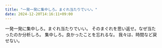 ```yaml
---
title: "一発一発に集中しろ。まぐれ当たりでいい。"
date: 2024-12-20T14:16:11+09:00
---
```

一発一発に集中しろ。まぐれ当たりでいい。
そのまぐれを思い返せ。なぜ当たったのか分析しろ。
集中しろ。良かったことを忘れるな。
我々は、時間など戻せない。
